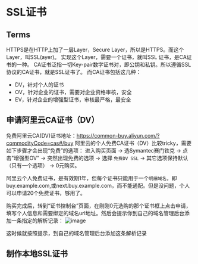 # SSL证书

## Terms
HTTPS是在HTTP上加了一层Layer，Secure Layer，所以是HTTPS。而这个Layer，叫SSL(ayer)。
实现这个Layer，需要一个证书，就叫SSL 证书，是CA证书的一种。
CA证书泛指一切Key-pair数字证书对，即公钥和私钥。所以遵循SSL协议的CA证书，就是SSL证书了。
而CA证书包括这几种：
- DV，针对个人的证书
- OV，针对企业的证书，需要对企业资格审核，安全
- EV，针对企业的增强型证书，审核最严格，最安全


## 申请阿里云CA证书（DV）

免费阿里云CA(DV)证书地址：https://common-buy.aliyun.com/?commodityCode=cas#/buy
阿里云的个人免费CA证书（DV）比较tricky，需要如下步骤才会出现“免费”的选项：
进入购买页面 -> 选Symantec赛门铁克 -> 点击"增强型OV" -> 突然出现免费的选项 -> 选择 `免费DV SSL` -> 其它选项保持默认（只有一个选项） -> 0元购买。

阿里云个人免费证书，是有效期1年，但每个证书只能用于一个`明细域名`，即buy.example.com,或next.buy.example.com，而不能通配。但是没问题，个人可以申请20个免费证书，够用了。

购买完成后，转到“证书控制台”页面，在刚刚0元选购的那个证书框上点击申请，填写个人信息和需要绑定的域名url地址。然后会提示你到自己的域名管理后台添加一条指定的解析记录：
![image](https://user-images.githubusercontent.com/14041622/48242056-54eb8480-e414-11e8-88c6-a1ea711f88e5.png)

这时候就按照提示，到自己的域名管理后台添加这条解析记录


## 制作本地SSL证书